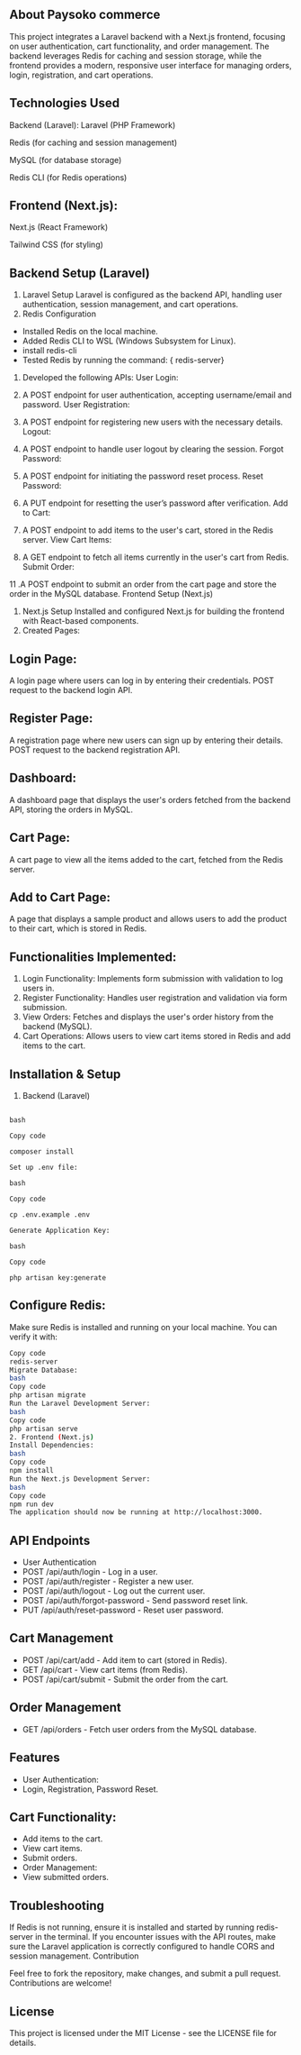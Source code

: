 ## About Paysoko commerce

This project integrates a Laravel backend with a Next.js frontend, focusing on user authentication, cart functionality, and order management. The backend leverages Redis for caching and session storage, while the frontend provides a modern, responsive user interface for managing orders, login, registration, and cart operations.

## Technologies Used
Backend (Laravel):
Laravel (PHP Framework)

Redis (for caching and session management)

MySQL (for database storage)

Redis CLI (for Redis operations)

## Frontend (Next.js):

Next.js (React Framework)

Tailwind CSS (for styling)


## Backend Setup (Laravel)
1. Laravel Setup
Laravel is configured as the backend API, handling user authentication, session management, and cart operations.
1. Redis Configuration
- Installed Redis on the local machine.
- Added Redis CLI to WSL (Windows Subsystem for Linux).
- install redis-cli 
- Tested Redis by running the command: { redis-server}

1. Developed the following APIs:
User Login:

1. A POST endpoint for user authentication, accepting username/email and password.
User Registration:

1. A POST endpoint for registering new users with the necessary details.
Logout:

1. A POST endpoint to handle user logout by clearing the session.
Forgot Password:

1. A POST endpoint for initiating the password reset process.
Reset Password:

1. A PUT endpoint for resetting the user’s password after verification.
Add to Cart:

1. A POST endpoint to add items to the user's cart, stored in the Redis server.
View Cart Items:

1.  A GET endpoint to fetch all items currently in the user's cart from Redis.
Submit Order:

11 .A POST endpoint to submit an order from the cart page and store the order in the MySQL database.
Frontend Setup (Next.js)
1. Next.js Setup
Installed and configured Next.js for building the frontend with React-based components.
2. Created Pages:

## Login Page:

A login page where users can log in by entering their credentials.
POST request to the backend login API.


## Register Page:

A registration page where new users can sign up by entering their details.
POST request to the backend registration API.

## Dashboard:

A dashboard page that displays the user's orders fetched from the backend API, storing the orders in MySQL.
## Cart Page:

A cart page to view all the items added to the cart, fetched from the Redis server.

## Add to Cart Page:
A page that displays a sample product and allows users to add the product to their cart, which is stored in Redis.
## Functionalities Implemented:

1. Login Functionality:
Implements form submission with validation to log users in.
2. Register Functionality:
Handles user registration and validation via form submission.
3. View Orders:
Fetches and displays the user's order history from the backend (MySQL).
4. Cart Operations:
Allows users to view cart items stored in Redis and add items to the cart.

## Installation & Setup
1. Backend (Laravel)

```Install Dependencies:

bash

Copy code

composer install

Set up .env file:

bash

Copy code

cp .env.example .env

Generate Application Key:

bash

Copy code

php artisan key:generate
```
## Configure Redis:
Make sure Redis is installed and running on your local machine. You can verify it with:

```bash
Copy code
redis-server
Migrate Database:
bash
Copy code
php artisan migrate
Run the Laravel Development Server:
bash
Copy code
php artisan serve
2. Frontend (Next.js)
Install Dependencies:
bash
Copy code
npm install
Run the Next.js Development Server:
bash
Copy code
npm run dev
The application should now be running at http://localhost:3000.
```
## API Endpoints
- User Authentication
- POST /api/auth/login - Log in a user.
- POST /api/auth/register - Register a new user.
- POST /api/auth/logout - Log out the current user.
- POST /api/auth/forgot-password - Send password reset link.
- PUT /api/auth/reset-password - Reset user password.
## Cart Management
- POST /api/cart/add - Add item to cart (stored in Redis).
- GET /api/cart - View cart items (from Redis).
- POST /api/cart/submit - Submit the order from the cart.

## Order Management
- GET /api/orders - Fetch user orders from the MySQL database.

## Features
- User Authentication:
- Login, Registration, Password Reset.

## Cart Functionality:
- Add items to the cart.
- View cart items.
- Submit orders.
- Order Management:
- View submitted orders.

## Troubleshooting
If Redis is not running, ensure it is installed and started by running redis-server in the terminal.
If you encounter issues with the API routes, make sure the Laravel application is correctly configured to handle CORS and session management.
Contribution

Feel free to fork the repository, make changes, and submit a pull request. Contributions are welcome!

## License
This project is licensed under the MIT License - see the LICENSE file for details.